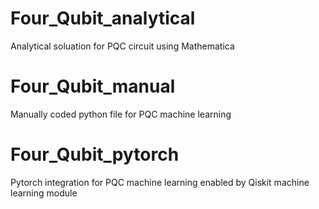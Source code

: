 # Four_Qubit_analytical

Analytical soluation for PQC circuit using Mathematica 

# Four_Qubit_manual

Manually coded python file for PQC machine learning 

# Four_Qubit_pytorch

Pytorch integration for PQC machine learning enabled by Qiskit machine learning module
